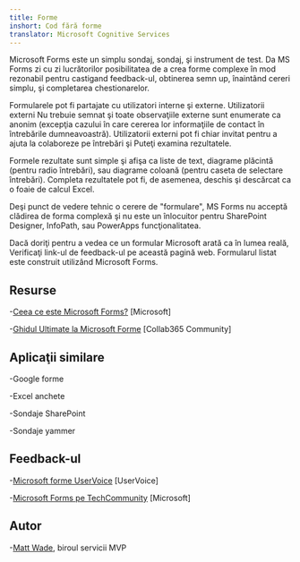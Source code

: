 ```yaml
---
title: Forme
inshort: Cod fără forme
translator: Microsoft Cognitive Services
---
```


Microsoft Forms este un simplu sondaj, sondaj, şi instrument de test. Da MS Forms
zi cu zi lucrătorilor posibilitatea de a crea forme complexe în mod rezonabil pentru
castigand feedback-ul, obtinerea semn up, înaintând cereri simplu, şi
completarea chestionarelor.

Formularele pot fi partajate cu utilizatori interne şi externe. Utilizatorii externi
Nu trebuie semnat şi toate observaţiile externe sunt enumerate ca anonim
(excepţia cazului în care cererea lor informaţiile de contact în întrebările dumneavoastră).
Utilizatorii externi pot fi chiar invitat pentru a ajuta la colaboreze pe întrebări şi
Puteţi examina rezultatele.

Formele rezultate sunt simple şi afişa ca liste de text, diagrame plăcintă (pentru
radio întrebări), sau diagrame coloană (pentru caseta de selectare întrebări). Completa
rezultatele pot fi, de asemenea, deschis şi descărcat ca o foaie de calcul Excel.

Deşi punct de vedere tehnic o cerere de "formulare", MS Forms nu acceptă
clădirea de forma complexă şi nu este un înlocuitor pentru SharePoint Designer,
InfoPath, sau PowerApps funcţionalitatea.

Dacă doriţi pentru a vedea ce un formular Microsoft arată ca în lumea reală,
Verificaţi link-ul de feedback-ul pe această pagină web. Formularul listat este construit
utilizând Microsoft Forms.

Resurse
---------

-[Ceea ce este Microsoft Forms?](https://support.office.com/en-us/forms)
    \[Microsoft\]

-[Ghidul Ultimate la Microsoft
    Forme](https://collab365.community/ultimate-guide-microsoft-forms/)
    \[Collab365 Community\]

Aplicaţii similare
------------

-Google forme

-Excel anchete

-Sondaje SharePoint

-Sondaje yammer

Feedback-ul
---------

-[Microsoft forme UserVoice](https://microsoftforms.uservoice.com/forums/386451-welcome-to-microsoft-forms-suggestion-box)
    \[UserVoice\]

-[Microsoft Forms pe TechCommunity](https://techcommunity.microsoft.com/t5/Microsoft-Forms/ct-p/MicrosoftForms)
    \[Microsoft\]

Autor
---------

-[Matt Wade](https://www.linkedin.com/in/thatmattwade/), biroul servicii MVP


